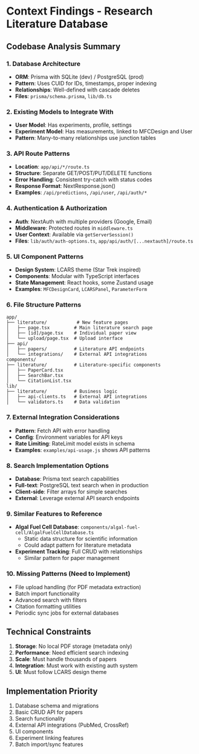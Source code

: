 # Context Findings - Research Literature Database

## Codebase Analysis Summary

### 1. Database Architecture

- **ORM**: Prisma with SQLite (dev) / PostgreSQL (prod)
- **Pattern**: Uses CUID for IDs, timestamps, proper indexing
- **Relationships**: Well-defined with cascade deletes
- **Files**: `prisma/schema.prisma`, `lib/db.ts`

### 2. Existing Models to Integrate With

- **User Model**: Has experiments, profile, settings
- **Experiment Model**: Has measurements, linked to MFCDesign and User
- **Pattern**: Many-to-many relationships use junction tables

### 3. API Route Patterns

- **Location**: `app/api/*/route.ts`
- **Structure**: Separate GET/POST/PUT/DELETE functions
- **Error Handling**: Consistent try-catch with status codes
- **Response Format**: NextResponse.json()
- **Examples**: `/api/predictions`, `/api/user`, `/api/auth/*`

### 4. Authentication & Authorization

- **Auth**: NextAuth with multiple providers (Google, Email)
- **Middleware**: Protected routes in `middleware.ts`
- **User Context**: Available via `getServerSession()`
- **Files**: `lib/auth/auth-options.ts`, `app/api/auth/[...nextauth]/route.ts`

### 5. UI Component Patterns

- **Design System**: LCARS theme (Star Trek inspired)
- **Components**: Modular with TypeScript interfaces
- **State Management**: React hooks, some Zustand usage
- **Examples**: `MFCDesignCard`, `LCARSPanel`, `ParameterForm`

### 6. File Structure Patterns

```
app/
├── literature/           # New feature pages
│   ├── page.tsx         # Main literature search page
│   ├── [id]/page.tsx    # Individual paper view
│   └── upload/page.tsx  # Upload interface
├── api/
│   ├── papers/          # Literature API endpoints
│   └── integrations/    # External API integrations
components/
├── literature/          # Literature-specific components
│   ├── PaperCard.tsx
│   ├── SearchBar.tsx
│   └── CitationList.tsx
lib/
├── literature/          # Business logic
│   ├── api-clients.ts   # External API integrations
│   └── validators.ts    # Data validation
```

### 7. External Integration Considerations

- **Pattern**: Fetch API with error handling
- **Config**: Environment variables for API keys
- **Rate Limiting**: RateLimit model exists in schema
- **Examples**: `examples/api-usage.js` shows API patterns

### 8. Search Implementation Options

- **Database**: Prisma text search capabilities
- **Full-text**: PostgreSQL text search when in production
- **Client-side**: Filter arrays for simple searches
- **External**: Leverage external API search endpoints

### 9. Similar Features to Reference

- **Algal Fuel Cell Database**:
  `components/algal-fuel-cell/AlgalFuelCellDatabase.ts`
  - Static data structure for scientific information
  - Could adapt pattern for literature metadata
- **Experiment Tracking**: Full CRUD with relationships
  - Similar pattern for paper management

### 10. Missing Patterns (Need to Implement)

- File upload handling (for PDF metadata extraction)
- Batch import functionality
- Advanced search with filters
- Citation formatting utilities
- Periodic sync jobs for external databases

## Technical Constraints

1. **Storage**: No local PDF storage (metadata only)
2. **Performance**: Need efficient search indexing
3. **Scale**: Must handle thousands of papers
4. **Integration**: Must work with existing auth system
5. **UI**: Must follow LCARS design theme

## Implementation Priority

1. Database schema and migrations
2. Basic CRUD API for papers
3. Search functionality
4. External API integrations (PubMed, CrossRef)
5. UI components
6. Experiment linking features
7. Batch import/sync features
